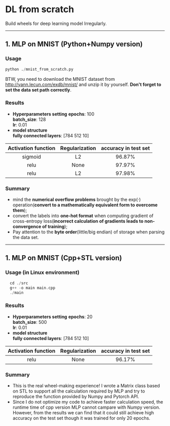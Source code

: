 # DL from scratch
Build wheels for deep learning model Irregularly.
- - -
## 1. MLP on MNIST (Python+Numpy version)
### Usage
  ```python
  python ./mnist_from_scratch.py
  ```
  BTW, you need to download the MNIST dataset from http://yann.lecun.com/exdb/mnist/ and unzip it by yourself. **Don't forget to set the data set path correctly**.
### Results
  - **Hyperparameters setting**
  **epochs**: 100  
  **batch_size**: 128  
  **lr**: 0.01
  - **model structure**  
  **fully connected layers**: [784 512 10]  

  | Activation function | Regularization| accuracy in test set|
  |:--: | :--: | :--: |
  | sigmoid|L2 | 96.87% |
  | relu |None | 97.97% |  
  | relu |L2 | 97.98% |  

### Summary
- mind the **numerical overflow problems** brought by the exp(·) operation(**convert to  a mathematically equivalent form to overcome them**);
- convert the labels into **one-hot format** when computing gradient of cross-entropy loss(**incorrect calculation of gradients leads to non-convergence of training**);
- Pay attention to the **byte order**(little/big endian) of storage when parsing the data set.

- - -
## 1. MLP on MNIST (Cpp+STL version)
### Usage (in Linux environment)
```cpp
  cd ./src  
  g++ -o main main.cpp
  ./main
```
### Results
  - **Hyperparameters setting**
  **epochs**: 20  
  **batch_size**: 500  
  **lr**: 0.01
  - **model structure**  
  **fully connected layers**: [784 512 10]  

  | Activation function | Regularization| accuracy in test set|
  |:--: | :--: | :--: |
  | relu |None | 96.17% |

### Summary
- This is the real wheel-making experience! I wrote a Matrix class based on STL to support all the calculation required by MLP and try to reproduce the function provided by Numpy and Pytorch API.
- Since I do not optimize my code to achieve faster calculation speed, the runtime time of cpp version MLP cannot campare with Numpy version. However, from the results we can find that it could still achieve high accuracy on the test set though it was trained for only 20 epochs.

